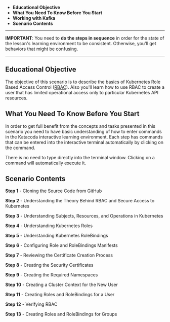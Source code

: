  * **Educational Objective**
 * **What You Need To Know Before You Start**
 * **Working with Kafka**
 * **Scenario Contents**
 
------

**IMPORTANT**: You need to **do the steps in sequence** in order for the state of the lesson's learning environment to be
consistent. Otherwise, you'll get behaviors that might be confusing.

------
 
## Educational Objective
The objective of this scenario is to describe the basics of Kubernetes Role Based Access Control ([RBAC](https://kubernetes.io/docs/reference/access-authn-authz/rbac/)). Also
you'll learn how to use RBAC to create a user that has limited operational access only to particular Kubernetes API resources.


## What You Need To Know Before You Start
In order to get full benefit from the concepts and tasks presented in this scenario you need to have basic understanding
of how to enter commands in the Katacoda interactive learning environment. Each step has commands that can be entered
into the interactive terminal automatically by clicking on the command.

There is no need to type directly into the terminal window. Clicking on a command will automatically execute it.

## Scenario Contents

**Step 1** - Cloning the Source Code from GitHub

**Step 2** - Understanding the Theory Behind RBAC and Secure Access to Kubernetes

**Step 3** - Understanding Subjects, Resources, and Operations in Kubernetes

**Step 4** - Understanding Kubernetes Roles

**Step 5** - Understanding Kubernetes RoleBindings

**Step 6** - Configuring Role and RoleBindings Manifests

**Step 7** - Reviewing the Certificate Creation Process

**Step 8** - Creating the Security Certificates

**Step 9** - Creating the Required Namespaces

**Step 10** - Creating a Cluster Context for the New User

**Step 11** - Creating Roles and RoleBindings for a User

**Step 12** - Verifying RBAC

**Step 13** - Creating Roles and RoleBindings for Groups